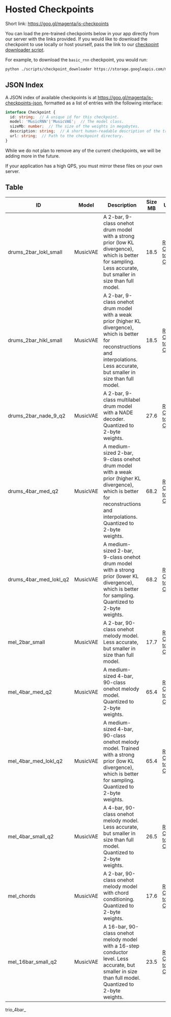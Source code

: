 
# Hosted Checkpoints

Short link: https://goo.gl/magenta/js-checkpoints

You can load the pre-trained checkpoints below in your app directly from our
server with the links provided. If you would like to download the checkpoint
to use locally or host yourself, pass the link to our
[checkpoint downloader script](/scripts/checkpoint_downloader.py).

For example, to download the `basic_rnn` checkpoint, you would run:

```bash
python ./scripts/checkpoint_downloader https://storage.googleapis.com/magentadata/js/checkpoints/music_rnn/basic_rnn ./my-checkpoints/
```

## JSON Index

A JSON index of available checkpoints is at
https://goo.gl/magenta/js-checkpoints-json, formatted as a list of entries with
the following interface:

```ts
interface Checkpoint {
  id: string;  // A unique id for this checkpoint.
  model: 'MusicRNN'|'MusicVAE';  // The model class.
  sizeMb: number;  // The size of the weights in megabytes.
  description: string;  // A short human-readable description of the trained model.
  url: string;  // Path to the checkpoint directory.
}
```

While we do not plan to remove any of the current checkpoints, we will be adding more in the future.

If your application has a high QPS, you must mirror these files on your own server.

## Table

ID|Model|Description|Size MB|URL
---|---|---|---|---
drums_2bar_lokl_small|MusicVAE|A 2-bar, 9-class onehot drum model with a strong prior (low KL divergence), which is better for sampling. Less accurate, but smaller in size than full model.|18.5|[Right Click to Copy](https://storage.googleapis.com/magentadata/js/checkpoints/music_vae/drums_2bar_lokl_small)
drums_2bar_hikl_small|MusicVAE|A 2-bar, 9-class onehot drum model with a weak prior (higher KL divergence), which is better for reconstructions and interpolations. Less accurate, but smaller in size than full model.|18.5|[Right Click to Copy](https://storage.googleapis.com/magentadata/js/checkpoints/music_vae/drums_2bar_hikl_small)
drums_2bar_nade_9_q2|MusicVAE|A 2-bar, 9-class multilabel drum model with a NADE decoder. Quantized to 2-byte weights.|27.6|[Right Click to Copy](https://storage.googleapis.com/magentadata/js/checkpoints/music_vae/drums_2bar_nade_9_q2)
drums_4bar_med_q2|MusicVAE|A medium-sized 2-bar, 9-class onehot drum model with a weak prior (higher KL divergence), which is better for reconstructions and interpolations. Quantized to 2-byte weights.|68.2|[Right Click to Copy](https://storage.googleapis.com/magentadata/js/checkpoints/music_vae/drums_4bar_med_q2)
drums_4bar_med_lokl_q2|MusicVAE|A medium-sized 2-bar, 9-class onehot drum model with a strong prior (lower KL divergence), which is better for sampling. Quantized to 2-byte weights.|68.2|[Right Click to Copy](https://storage.googleapis.com/magentadata/js/checkpoints/music_vae/drums_4bar_med_lokl_q2)
mel_2bar_small|MusicVAE|A 2-bar, 90-class onehot melody model. Less accurate, but smaller in size than full model.|17.7|[Right Click to Copy](https://storage.googleapis.com/magentadata/js/checkpoints/music_vae/mel_2bar_small)
mel_4bar_med_q2|MusicVAE|A medium-sized 4-bar, 90-class onehot melody model. Quantized to 2-byte weights.|65.4|[Right Click to Copy](https://storage.googleapis.com/magentadata/js/checkpoints/music_vae/mel_4bar_med_q2)
mel_4bar_med_lokl_q2|MusicVAE|A medium-sized 4-bar, 90-class onehot melody model.  Trained with a strong prior (low KL divergence), which is better for sampling. Quantized to 2-byte weights.|65.4|[Right Click to Copy](https://storage.googleapis.com/magentadata/js/checkpoints/music_vae/mel_4bar_med_lokl_q2)
mel_4bar_small_q2|MusicVAE|A 4-bar, 90-class onehot melody model. Less accurate, but smaller in size than full model. Quantized to 2-byte weights.|26.5|[Right Click to Copy](https://storage.googleapis.com/magentadata/js/checkpoints/music_vae/mel_4bar_small_q2)
mel_chords|MusicVAE|A 2-bar, 90-class onehot melody model with chord conditioning. Quantized to 2-byte weights.|17.6|[Right Click to Copy](https://storage.googleapis.com/magentadata/js/checkpoints/music_vae/mel_chords)
mel_16bar_small_q2|MusicVAE|A 16-bar, 90-class onehot melody model with a 16-step conductor level. Less accurate, but smaller in size than full model. Quantized to 2-byte weights.|23.5|[Right Click to Copy](https://storage.googleapis.com/magentadata/js/checkpoints/music_vae/mel_16bar_small_q2)
trio_4bar_